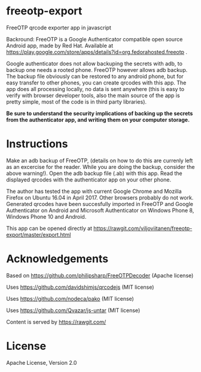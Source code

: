 # freeotp-export

FreeOTP qrcode exporter app in javascript

Backround: FreeOTP is a Google Authenticator compatible open source Android app, made by Red Hat. Available at https://play.google.com/store/apps/details?id=org.fedorahosted.freeotp .

Google authenticator does not allow backuping the secrets with adb, to backup one needs a rooted phone. FreeOTP however allows adb backup. The backup file obviously can be restored to any android phone, but for easy transfer to other phones, you can create qrcodes with this app. The app does all processing locally, no data is sent anywhere (this is easy to verify with browser developer tools, also the main source of the app is pretty simple, most of the code is in third party libraries).

__Be sure to understand the security implications of backing up the secrets from the authenticator app, and writing them on your computer storage.__

# Instructions

Make an adb backup of FreeOTP, (details on how to do this are currenly left as an excercise for the reader. While you are doing the backup, consider the above warning!). Open the adb backup file (.ab) with this app. Read the displayed qrcodes with the authenticator app on your other phone.

The author has tested the app with current Google Chrome and Mozilla Firefox on Ubuntu 16.04 in April 2017. Other browsers probably do not work. Generated qrcodes have been succesfully imported in FreeOTP and Google Authenticator on Android and Microsoft Authenticator on Windows Phone 8, Windows Phone 10 and Android.

This app can be opened directly at https://rawgit.com/viljoviitanen/freeotp-export/master/export.html 

# Acknowledgements

Based on https://github.com/philipsharp/FreeOTPDecoder (Apache license)

Uses https://github.com/davidshimjs/qrcodejs (MIT license)

Uses https://github.com/nodeca/pako (MIT license)

Uses https://github.com/Qvazar/js-untar (MIT license)

Content is served by https://rawgit.com/

# License

Apache License, Version 2.0
